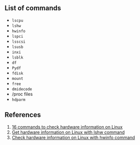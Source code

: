 ## List of commands

- `lscpu`
- `lshw`
- `hwinfo`
- `lspci`
- `lsscsi`
- `lsusb`
- `inxi`
- `lsblk`
- `df`
- `Pydf`
- `fdisk`
- `mount`
- `free`
- `dmidecode`
- /proc files
- `hdparm`

## References

1. [16 commands to check hardware information on Linux](https://www.binarytides.com/linux-commands-hardware-info/)
2. [Get hardware information on Linux with lshw command](https://www.binarytides.com/linux-lshw-command/)
3. [Check hardware information on Linux with hwinfo command](https://www.binarytides.com/linux-hwinfo-command/)

